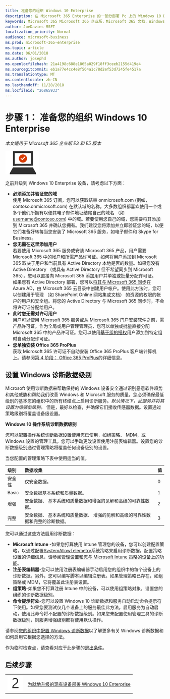 ```yaml
---
title: 准备您的组织 Windows 10 Enterprise
description: 在 Microsoft 365 Enterprise 的一部分部署 Pc 上的 Windows 10 Enterprise 所需的步骤提供高级指导。
keywords: Microsoft 365 Microsoft 365 企业版，Microsoft 365 文档，Windows 10 企业部署
author: JoeDavies-MSFT
localization_priority: Normal
audience: microsoft-business
ms.prod: microsoft-365-enterprise
ms.topic: article
ms.date: 06/01/2018
ms.author: josephd
ms.openlocfilehash: 21a4198c688e1865a029f18ff3ceeb2155d419e4
ms.sourcegitcommit: eb1a77e4cc4e8f564a1c78d2ef53d7245fe4517a
ms.translationtype: MT
ms.contentlocale: zh-CN
ms.lasthandoff: 11/28/2018
ms.locfileid: "26865933"
---
```

# <a name="step-1-prepare-your-organization-for-windows-10-enterprise"></a>步骤 1： 准备您的组织 Windows 10 Enterprise

*本文适用于 Microsoft 365 企业版 E3 和 E5 版本*

![](./media/deploy-foundation-infrastructure/win10enterprise_icon-small.png)

之前升级到 Windows 10 Enterprise 设备，请考虑以下方面：

- **必须添加并验证您的域** <br>使用 Microsoft 365 订阅，您可以获取结束 onmicrosoft.com (例如，contoso.onmicrosoft.com) 在默认域的名称。大多数组织都喜欢使用一个或多个他们所拥有以便其电子邮件地址结尾自己的域名 （如 username@contoso.com) 中的域。若要使用您自己的域，您需要将其添加到 Microsoft 365 并确认您拥有。我们建议您将添加并立即验证您的域，以便它们准备好转每当您安装了 Microsoft 365 服务，如电子邮件和 Skype for Business。
- **您无需在这里添加用户** <br>若要使用 Microsoft 365 服务或安装 Microsoft 365 产品，用户需要 Microsoft 365 中的帐户和所需产品许可证。如何将用户添加到 Microsoft 365 取决于用户和当前具有 Active Directory 本地是否的数量。如果您没有 Active Directory （或具有 Active Directory 但不希望同步到 Microsoft 365），您可以直接向 Microsoft 365 添加用户并单独或批量分配许可证。<br>如果您有 Active Directory 部署，您可以[将其与 Microsoft 365 同步](identity-azure-ad-connect-health.md)在 Azure AD，由 Microsoft 365 云目录中创建用户帐户。使用此方法时，您可以创建用于管理 （如 SharePoint Online 网站集或文档） 的资源的权限的帐户的用户和安全组。将您的 Active Directory 与 Microsoft 365 同步时，不会将许可证分配给用户。
- **此时您无需对许可用户** <br>用户可以使用 Microsoft 365 服务或从 Microsoft 365 门户安装软件之前，需产品许可证。作为全局或用户管理管理员，您可以单独或批量直接分配 Microsoft 365 中的产品许可证。您可以使用[基于组的授权](identity-group-based-licensing.md)用户添加到特定组时自动分配许可证。 
- **您单独安装 Office 365 ProPlus** <br>获取 Microsoft 365 许可证不自动安装 Office 365 ProPlus 客户端计算机上。请参阅[第 4 阶段： Office 365 ProPlus](office365proplus-infrastructure.md)的详细信息。 

## <a name="set-windows-diagnostics-data-level"></a>设置 Windows 诊断数据级别

Microsoft 使用诊断数据来帮助保持的 Windows 设备安全通过识别恶意软件趋势和其他威胁和帮助我们改善 Windows 和 Microsoft 服务的质量。您必须确保最低级别的基本您的组织中的所有终结点上启用诊断服务。*默认情况下，此服务并将其设置为增强型级别。* 但是，最好以检查，并确保它们接收传感器数据。设置通过策略级别将覆盖设备级设置。 

**Windows 10 操作系统诊断数据级别**

您可以配置操作系统诊断数据设置使用您已使用，如组策略、 MDM，或 Windows 设置的管理工具。您可以手动更改设置使用注册表编辑器。设置您的诊断数据级别通过管理策略将覆盖任何设备级别的设置。

当您配置的管理策略下表中使用适当的值。

| 级别 | 数据收集 | 值 |
|:--- |:--- |:--- |
| 安全性 | 仅安全数据。 | 0 |
| Basic | 安全数据基本系统和质量数据。 | 1  |
| 增强 | 安全数据、 基本系统和质量数据和增强的见解和高级的可靠性数据。 | 2  |
| 完整 | 安全数据、 基本系统和质量数据、 增强的见解和高级的可靠性数据和完整的诊断数据。 | 3  |

您可以通过这些方法启用诊断数据：

* **Microsoft Intune** -如果您打算使用 Intune 管理您的设备，您可以创建配置策略，以通过配置<a href="https://docs.microsoft.com/windows/client-management/mdm/policy-csp-system#system-allowtelemetry" target="blank">SystemAllowTelemetry</a>系统策略来启用诊断数据。配置策略设置的详细信息，请参阅[管理设置和您与 Microsoft Intune 策略的设备上的功能](https://aka.ms/intuneconfigpolicies)。
* **注册表编辑器**-您可以使用注册表编辑器手动启用您的组织中的每个设备上的诊断数据。另外，您可以编写脚本以编辑注册表。如果管理策略已存在，如组策略或 MDM，它将覆盖此注册表设置。
* **组策略**-如果您不打算注册 Intune 中的设备，可以使用组策略对象，设置您的组织的诊断数据级别。
* **命令提示符处**-您可以设置 Windows 10 诊断数据和服务自动启动命令提示符下使用。如果您要测试仅几个设备上的服务最佳此方法。启用服务为自动启动，使用此命令将不配置的诊断数据级别。如果您未配置使用管理工具的诊断数据级别，则服务增强级别都将使用默认操作。

请参阅[您的组织中配置 Windows 诊断数据](https://docs.microsoft.com/windows/configuration/configure-windows-diagnostic-data-in-your-organization)以了解更多有关 Windows 诊断数据和如何启用它根据您选择的方法。

作为临时检查点，请查看对应于此步骤的[退出条件](windows10-exit-criteria.md#crit-windows10-step1)。

## <a name="next-step"></a>后续步骤

|||
|:-------|:-----|
|![](./media/stepnumbers/Step2.png)| [为就地升级的现有设备部署 Windows 10 Enterprise](windows10-deploy-inplaceupgrade.md) |






